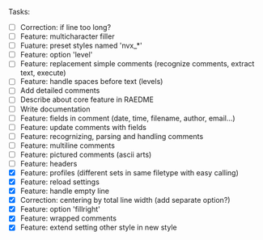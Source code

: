 Tasks:

- [ ] Correction: if line too long?
- [ ] Feature: multicharacter filler
- [ ] Fuature: preset styles named 'nvx_*'
- [ ] Feature: option 'level'
- [ ] Feature: replacement simple comments (recognize comments, extract text, execute)
- [ ] Feature: handle spaces before text (levels)
- [ ] Add detailed comments
- [ ] Describe about core feature in RAEDME
- [ ] Write documentation
- [ ] Feature: fields in comment (date, time, filename, author, email...)
- [ ] Feature: update comments with fields
- [ ] Feature: recogrnizing, parsing and handling comments
- [ ] Feature: multiline comments
- [ ] Feature: pictured comments (ascii arts)
- [ ] Feature: headers
- [X] Feature: profiles (different sets in same filetype with easy calling)
- [X] Feature: reload settings
- [X] Feature: handle empty line
- [X] Correction: centering by total line width (add separate option?)
- [X] Feature: option 'fillright'
- [X] Feature: wrapped comments
- [X] Feature: extend setting other style in new style
